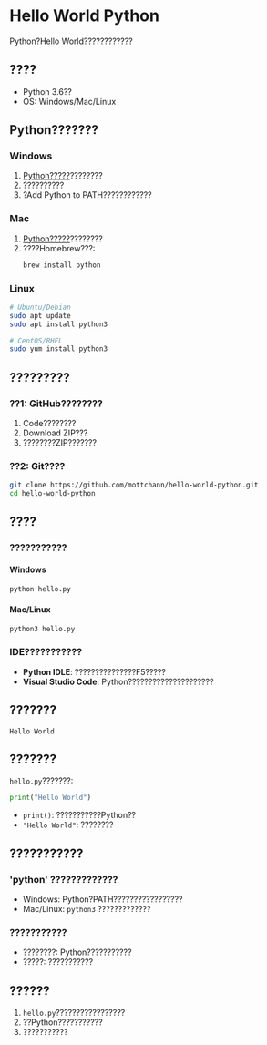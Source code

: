 # Hello World Python

Python?Hello World????????????

## ????

- Python 3.6??
- OS: Windows/Mac/Linux

## Python???????

### Windows

1. [Python?????](https://www.python.org/downloads/)????????
2. ??????????
3. ?Add Python to PATH????????????

### Mac

1. [Python?????](https://www.python.org/downloads/)????????
2. ????Homebrew???:
   ```bash
   brew install python
   ```

### Linux

```bash
# Ubuntu/Debian
sudo apt update
sudo apt install python3

# CentOS/RHEL
sudo yum install python3
```

## ?????????

### ??1: GitHub????????

1. Code????????
2. Download ZIP???
3. ????????ZIP???????

### ??2: Git????

```bash
git clone https://github.com/mottchann/hello-world-python.git
cd hello-world-python
```

## ????

### ???????????

#### Windows

```cmd
python hello.py
```

#### Mac/Linux

```bash
python3 hello.py
```

### IDE???????????

- **Python IDLE**: ???????????????F5?????
- **Visual Studio Code**: Python?????????????????????

## ???????

```
Hello World
```

## ???????

`hello.py`???????:

```python
print("Hello World")
```

- `print()`: ???????????Python??
- `"Hello World"`: ????????

## ???????????

### 'python' ?????????????

- Windows: Python?PATH?????????????????
- Mac/Linux: `python3` ?????????????

### ???????????

- ????????: Python???????????
- ?????: ???????????

## ??????

1. `hello.py`?????????????????
2. ??Python???????????
3. ???????????
